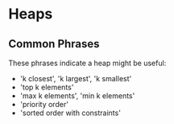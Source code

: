 # Heaps

## Common Phrases

These phrases indicate a heap might be useful:

- 'k closest', 'k largest', 'k smallest'
- 'top k elements'
- 'max k elements', 'min k elements'
- 'priority order'
- 'sorted order with constraints'
